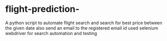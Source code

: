# flight-prediction-
A python script to automate flight search and search for best price between the given date 
also send an email to the registered email id 
used selenium webdriver for search automation and testing 
